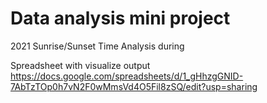 # Data analysis mini project 

2021 Sunrise/Sunset Time Analysis during 

Spreadsheet with visualize output
https://docs.google.com/spreadsheets/d/1_gHhzgGNID-7AbTzTOp0h7vN2F0wMmsVd4O5Fil8zSQ/edit?usp=sharing
